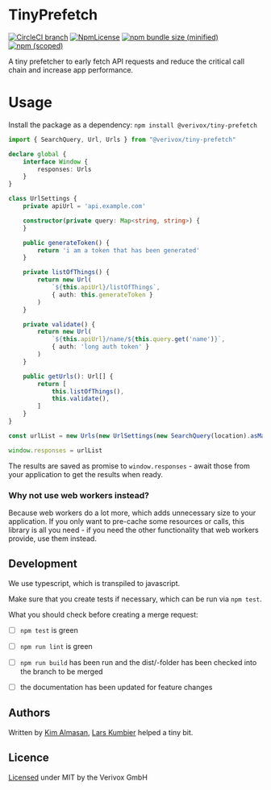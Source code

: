 # TinyPrefetch
[![CircleCI branch](https://img.shields.io/circleci/project/github/Verivox/tiny-prefetch/master.svg?style=flat-square)](https://circleci.com/gh/Verivox/tiny-prefetch)
[![NpmLicense](https://img.shields.io/npm/l/@verivox/tiny-prefetch.svg?style=flat-square)](https://www.npmjs.com/package/@verivox/tiny-prefetch)
[![npm bundle size (minified)](https://img.shields.io/bundlephobia/min/@verivox/tiny-prefetch.svg?style=flat-square)](https://www.npmjs.com/package/@verivox/tiny-prefetch)
[![npm (scoped)](https://img.shields.io/npm/v/@verivox/tiny-prefetch.svg?style=flat-square)](https://www.npmjs.com/package/@verivox/tiny-prefetch)

A tiny prefetcher to early fetch API requests and reduce the critical call chain and increase app performance.

# Usage
Install the package as a dependency: `npm install @verivox/tiny-prefetch`

```ts
import { SearchQuery, Url, Urls } from "@verivox/tiny-prefetch"

declare global {
    interface Window {
        responses: Urls
    }
}

class UrlSettings {
    private apiUrl = 'api.example.com'

    constructor(private query: Map<string, string>) {
    }

    public generateToken() {
        return 'i am a token that has been generated'
    }

    private listOfThings() {
        return new Url(
            `${this.apiUrl}/listOfThings`,
            { auth: this.generateToken }
        )
    }

    private validate() {
        return new Url(
            `${this.apiUrl}/name/${this.query.get('name')}`,
            { auth: 'long auth token' }
        )
    }

    public getUrls(): Url[] {
        return [
            this.listOfThings(),
            this.validate(),
        ]
    }
}

const urlList = new Urls(new UrlSettings(new SearchQuery(location).asMap()).getUrls())

window.responses = urlList
```

The results are saved as promise to `window.responses` - await those from your application to get the results when ready.

### Why not use web workers instead?

Because web workers do a lot more, which adds unnecessary size to your application. If you only want to pre-cache some resources or calls, this library is all you need - if you need the other functionality that web workers provide, use them instead.


## Development

We use typescript, which is transpiled to javascript.

Make sure that you create tests if necessary, which can be run via `npm test`.

What you should check before creating a merge request:

* [ ] `npm test` is green
* [ ] `npm run lint` is green
* [ ] `npm run build` has been run and the dist/-folder has been checked into the branch to be merged
* [ ] the documentation has been updated for feature changes



## Authors

Written by [Kim Almasan](https://kumbier.it), [Lars Kumbier](https://kumbier.it) helped a tiny bit.


## Licence

[Licensed](./LICENSE.md) under MIT by the Verivox GmbH
